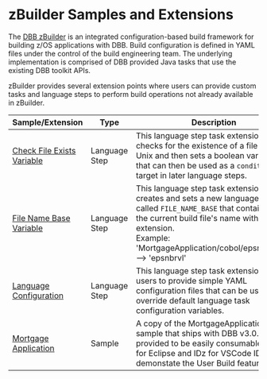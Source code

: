 # zBuilder Samples and Extensions

The [DBB zBuilder](https://www.ibm.com/docs/en/adffz/dbb/3.0.0?topic=building-zos-applications-zbuilder) is an integrated configuration-based build framework for building z/OS applications with DBB. Build configuration is defined in YAML files under the control of the build engineering team. The underlying implementation is comprised of DBB provided Java tasks that use the existing DBB toolkit APIs. 

zBuilder provides several extension points where users can provide custom tasks and language steps to perform build operations not already available in zBuilder.


Sample/Extension | Type | Description
--- | --- | ---
| [Check File Exists Variable](CheckFileExistsVariable) | Language Step | This language step task extension checks for the existence of a file on z/OS Unix and then sets a boolean variable that can then be used as a `condition:` target in later language steps. |
| [File Name Base Variable](FileNameBaseVariable)  | Language Step | This language step task extension creates and sets a new language variable called `FILE_NAME_BASE` that contains just the current build file's name without file extension.<br>Example: 'MortgageApplication/cobol/epsnbrvl.cbl' --> 'epsnbrvl'  |
| [Language Configuration](LanguageConfiguration) | Language Step |  This language step task extension allows users to provide simple YAML configuration files that can be used to override default language task configuration variables. |
| [Mortgage Application](MortgageApplication) | Sample | A copy of the MortgageApplication sample that ships with DBB v3.0.x provided to be easily consumable by IDz for Eclipse and IDz for VSCode IDEs to demonstate the User Build feature. |

